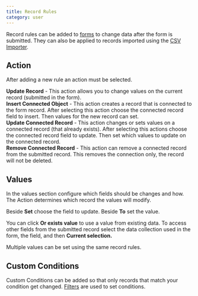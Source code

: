```yaml
---
title: Record Rules
category: user
---
```

Record rules can be added to [forms](../../uiBuilder/widgets/form/Form.md) to change data after the form is submitted. They can also be applied to records imported using the [CSV Importer](../../uiBuilder/widgets/csvImporter/CsvImporter.md).

## Action

After adding a new rule an action must be selected.

**Update Record** - This action allows you to change values on the current record (submitted in the form).\
**Insert Connected Object** - This action creates a record that is connected to the form record. After selecting this action choose the connected record field to insert. Then values for the new record can set.\
**Update Connected Record** - This action changes or sets values on a connected record (that already exists). After selecting this actions choose the connected record field to update. Then set which values to update on the connected record.\
**Remove Connected Record** - This action can remove a connected record from the submitted record. This removes the connection only, the record will not be deleted.

## Values

In the values section configure which fields should be changes and how. The Action determines which record the values will modify.

Beside **Set** choose the field to update. Beside **To** set the value.

You can click **Or exists value** to use a value from existing data. To access other fields from the submitted record select the data collection used in the form, the field, and then **Current selection.**

Multiple values can be set using the same record rules.

## Custom Conditions

Custom Conditions can be added so that only records that match your condition get changed. [Filters](../filters/Filters.md) are used to set conditions.

